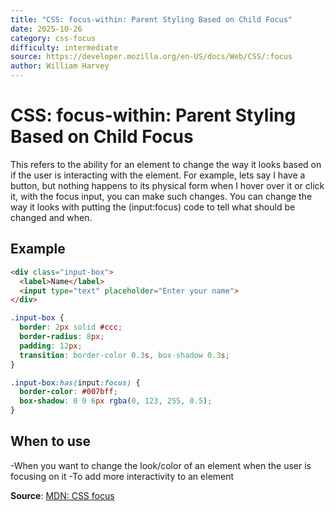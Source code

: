 ```yaml
---
title: "CSS: focus-within: Parent Styling Based on Child Focus"
date: 2025-10-26
category: css-focus
difficulty: intermediate
source: https://developer.mozilla.org/en-US/docs/Web/CSS/:focus
author: William Harvey
---
```


# CSS: focus-within: Parent Styling Based on Child Focus

This refers to the ability for an element to change the way it looks based on if the user is interacting with the element. For example, lets say I have a button, but nothing happens to its physical form when I hover over it or click it, with the focus input, you can make such changes. You can change the way it looks with putting the (input:focus) code to tell what should be changed and when.

## Example

```html
<div class="input-box">
  <label>Name</label>
  <input type="text" placeholder="Enter your name">
</div>
```

```css
.input-box {
  border: 2px solid #ccc;
  border-radius: 8px;
  padding: 12px;
  transition: border-color 0.3s, box-shadow 0.3s;
}

.input-box:has(input:focus) {
  border-color: #007bff;
  box-shadow: 0 0 6px rgba(0, 123, 255, 0.5);
}
```

## When to use

-When you want to change the look/color of an element when the user is focusing on it
-To add more interactivity to an element

**Source**: [MDN: CSS focus](https://developer.mozilla.org/en-US/docs/Web/CSS/:focus)
